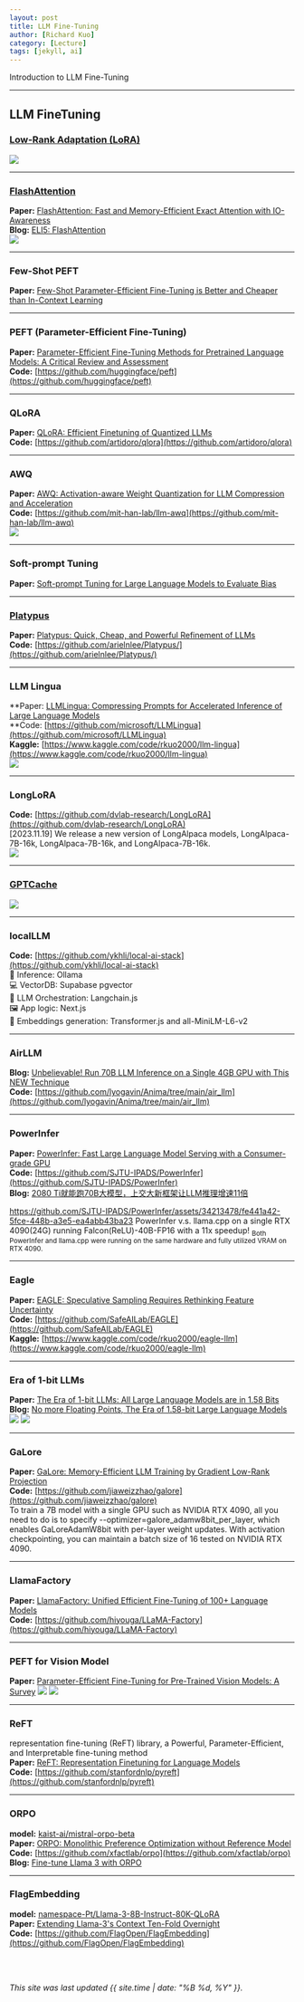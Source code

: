 ```yaml
---
layout: post
title: LLM Fine-Tuning
author: [Richard Kuo]
category: [Lecture]
tags: [jekyll, ai]
---
```


Introduction to LLM Fine-Tuning

---
## LLM FineTuning

### [Low-Rank Adaptation (LoRA)](https://arxiv.org/abs/2106.09685)
![](https://eugeneyan.com/assets/lora.jpg)

---
### [FlashAttention](https://pypi.org/project/flash-attn/)
**Paper:** [FlashAttention: Fast and Memory-Efficient Exact Attention with IO-Awareness](https://arxiv.org/abs/2205.14135)<br>
**Blog:** [ELI5: FlashAttention](https://gordicaleksa.medium.com/eli5-flash-attention-5c44017022ad)<br>
![](https://miro.medium.com/v2/resize:fit:1100/format:webp/1*i4tDdwgvGtXuTIyJpFUn8A.png)

---
### Few-Shot PEFT
**Paper:** [Few-Shot Parameter-Efficient Fine-Tuning is Better and Cheaper than In-Context Learning](https://arxiv.org/abs/2205.05638)<br>

---
### PEFT (Parameter-Efficient Fine-Tuning)
**Paper:** [Parameter-Efficient Fine-Tuning Methods for Pretrained Language Models: A Critical Review and Assessment](https://arxiv.org/abs/2312.12148)<br>
**Code:** [https://github.com/huggingface/peft](https://github.com/huggingface/peft)<br>

---
### QLoRA
**Paper:** [QLoRA: Efficient Finetuning of Quantized LLMs](https://arxiv.org/abs/2305.14314)<br>
**Code:** [https://github.com/artidoro/qlora](https://github.com/artidoro/qlora)<br>

---
### AWQ
**Paper:** [AWQ: Activation-aware Weight Quantization for LLM Compression and Acceleration](https://arxiv.org/abs/2306.00978)<br>
**Code:** [https://github.com/mit-han-lab/llm-awq](https://github.com/mit-han-lab/llm-awq)<br>
![](https://github.com/mit-han-lab/llm-awq/raw/main/figures/overview.png)

---
### Soft-prompt Tuning
**Paper:** [Soft-prompt Tuning for Large Language Models to Evaluate Bias](https://arxiv.org/abs/2306.04735)<br>

---
### [Platypus](https://platypus-llm.github.io/)
**Paper:** [Platypus: Quick, Cheap, and Powerful Refinement of LLMs](https://arxiv.org/abs/2308.07317)<br>
**Code:** [https://github.com/arielnlee/Platypus/](https://github.com/arielnlee/Platypus/)<br>

---
### LLM Lingua
**Paper: [LLMLingua: Compressing Prompts for Accelerated Inference of Large Language Models](https://arxiv.org/abs/2310.05736)<br>
**Code: [https://github.com/microsoft/LLMLingua](https://github.com/microsoft/LLMLingua)<br>
**Kaggle:** [https://www.kaggle.com/code/rkuo2000/llm-lingua](https://www.kaggle.com/code/rkuo2000/llm-lingua)<br>
![](https://github.com/microsoft/LLMLingua/raw/main/images/LLMLingua.png)

---
### LongLoRA
**Code:** [https://github.com/dvlab-research/LongLoRA](https://github.com/dvlab-research/LongLoRA)<br>
[2023.11.19] We release a new version of LongAlpaca models, LongAlpaca-7B-16k, LongAlpaca-7B-16k, and LongAlpaca-7B-16k. <br>
![](https://github.com/dvlab-research/LongLoRA/raw/main/imgs/LongAlpaca.png)

---
### [GPTCache](https://github.com/zilliztech/GPTCache)
![](https://eugeneyan.com/assets/gptcache.jpg)

---
### localLLM 
**Code:** [https://github.com/ykhli/local-ai-stack](https://github.com/ykhli/local-ai-stack)<br>
🦙 Inference: Ollama<br>
💻 VectorDB: Supabase pgvector<br>
🧠 LLM Orchestration: Langchain.js<br>
🖼️ App logic: Next.js<br>
🧮 Embeddings generation: Transformer.js and all-MiniLM-L6-v2<br>

---
### AirLLM
**Blog:** [Unbelievable! Run 70B LLM Inference on a Single 4GB GPU with This NEW Technique](https://ai.gopubby.com/unbelievable-run-70b-llm-inference-on-a-single-4gb-gpu-with-this-new-technique-93e2057c7eeb)<br>
**Code:** [https://github.com/lyogavin/Anima/tree/main/air_llm](https://github.com/lyogavin/Anima/tree/main/air_llm)<br>

---
### PowerInfer
**Paper:** [PowerInfer: Fast Large Language Model Serving with a Consumer-grade GPU](https://arxiv.org/abs/2312.12456)<br>
**Code:** [https://github.com/SJTU-IPADS/PowerInfer](https://github.com/SJTU-IPADS/PowerInfer)<br>
**Blog:** [2080 Ti就能跑70B大模型，上交大新框架让LLM推理增速11倍](https://mp.weixin.qq.com/s/GnEK3xE5EhR5N9Mzs3tOtA)<br>

https://github.com/SJTU-IPADS/PowerInfer/assets/34213478/fe441a42-5fce-448b-a3e5-ea4abb43ba23
PowerInfer v.s. llama.cpp on a single RTX 4090(24G) running Falcon(ReLU)-40B-FP16 with a 11x speedup!
<sub>Both PowerInfer and llama.cpp were running on the same hardware and fully utilized VRAM on RTX 4090.</sub>


---
### Eagle
**Paper:** [EAGLE: Speculative Sampling Requires Rethinking Feature Uncertainty](https://arxiv.org/abs/2401.15077)<br>
**Code:** [https://github.com/SafeAILab/EAGLE](https://github.com/SafeAILab/EAGLE)<br>
**Kaggle:** [https://www.kaggle.com/code/rkuo2000/eagle-llm](https://www.kaggle.com/code/rkuo2000/eagle-llm)<br>

---
### Era of 1-bit LLMs
**Paper:** [The Era of 1-bit LLMs: All Large Language Models are in 1.58 Bits](https://arxiv.org/abs/2402.17764)<br>
**Blog:** [No more Floating Points, The Era of 1.58-bit Large Language Models](https://medium.com/ai-insights-cobet/no-more-floating-points-the-era-of-1-58-bit-large-language-models-b9805879ac0a)<br>
![](https://miro.medium.com/v2/resize:fit:4800/format:webp/1*Skb5lzSS3JUlxnw2jmANSg.png)
![](https://miro.medium.com/v2/resize:fit:720/format:webp/1*jt9iF_OXLhqJQhfwJCArBg.png)

---
### GaLore
**Paper:** [GaLore: Memory-Efficient LLM Training by Gradient Low-Rank Projection](https://arxiv.org/abs/2403.03507)<br>
**Code:** [https://github.com/jiaweizzhao/galore](https://github.com/jiaweizzhao/galore)<br>
To train a 7B model with a single GPU such as NVIDIA RTX 4090, all you need to do is to specify --optimizer=galore_adamw8bit_per_layer, which enables GaLoreAdamW8bit with per-layer weight updates. With activation checkpointing, you can maintain a batch size of 16 tested on NVIDIA RTX 4090.

---
### LlamaFactory
**Paper:** [LlamaFactory: Unified Efficient Fine-Tuning of 100+ Language Models
](https://arxiv.org/abs/2403.13372)<br>
**Code:** [https://github.com/hiyouga/LLaMA-Factory](https://github.com/hiyouga/LLaMA-Factory)<br>

---
### PEFT for Vision Model
**Paper:** [Parameter-Efficient Fine-Tuning for Pre-Trained Vision Models: A Survey](https://arxiv.org/abs/2402.02242)
![](https://arxiv.org/html/2402.02242v1/x1.png)
![](https://arxiv.org/html/2402.02242v1/x2.png)

---
### ReFT
representation fine-tuning (ReFT) library, a Powerful, Parameter-Efficient, and Interpretable fine-tuning method<br>
**Paper:** [ReFT: Representation Finetuning for Language Models](https://arxiv.org/abs/2404.03592)<br>
**Code:** [https://github.com/stanfordnlp/pyreft](https://github.com/stanfordnlp/pyreft)<br>

---
### ORPO
**model:** [kaist-ai/mistral-orpo-beta](https://huggingface.co/kaist-ai/mistral-orpo-beta)<br>
**Paper:** [ORPO: Monolithic Preference Optimization without Reference Model](https://arxiv.org/abs/2403.07691)<br>
**Code:** [https://github.com/xfactlab/orpo](https://github.com/xfactlab/orpo)<br>
**Blog:** [Fine-tune Llama 3 with ORPO](https://huggingface.co/blog/mlabonne/orpo-llama-3)<br>

---
### FlagEmbedding
**model:** [namespace-Pt/Llama-3-8B-Instruct-80K-QLoRA](https://huggingface.co/namespace-Pt/Llama-3-8B-Instruct-80K-QLoRA)<br>
**Paper:** [Extending Llama-3's Context Ten-Fold Overnight](https://arxiv.org/abs/2404.19553)<br>
**Code:** [https://github.com/FlagOpen/FlagEmbedding](https://github.com/FlagOpen/FlagEmbedding)<br>

<br>
<br>

*This site was last updated {{ site.time | date: "%B %d, %Y" }}.*

